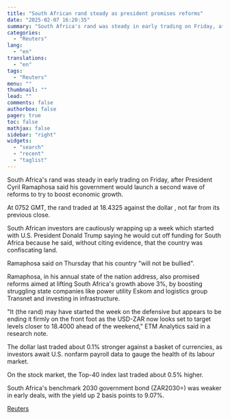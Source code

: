 ```yaml
---
title: "South African rand steady as president promises reforms"
date: "2025-02-07 16:20:35"
summary: "South Africa's rand was steady in early trading on Friday, after President Cyril Ramaphosa said his government would launch a second wave of reforms to try to boost economic growth. At 0752 GMT, the rand traded at 18.4325 against the dollar , not far from its previous close.South African investors..."
categories:
  - "Reuters"
lang:
  - "en"
translations:
  - "en"
tags:
  - "Reuters"
menu: ""
thumbnail: ""
lead: ""
comments: false
authorbox: false
pager: true
toc: false
mathjax: false
sidebar: "right"
widgets:
  - "search"
  - "recent"
  - "taglist"
---
```


South Africa's rand was steady in early trading on Friday, after President Cyril Ramaphosa said his government would launch a second wave of reforms to try to boost economic growth.

At 0752 GMT, the rand traded at 18.4325 against the dollar , not far from its previous close.

South African investors are cautiously wrapping up a week which started with U.S. President Donald Trump saying he would cut off funding for South Africa because he said, without citing evidence, that the country was confiscating land.

Ramaphosa said on Thursday that his country "will not be bullied".

Ramaphosa, in his annual state of the nation address, also promised reforms aimed at lifting South Africa's growth above 3%, by boosting struggling state companies like power utility Eskom and logistics group Transnet and investing in infrastructure.

"It (the rand) may have started the week on the defensive but appears to be ending it firmly on the front foot as the USD-ZAR now looks set to target levels closer to 18.4000 ahead of the weekend," ETM Analytics said in a research note.

The dollar last traded about 0.1% stronger against a basket of currencies, as investors await U.S. nonfarm payroll data to gauge the health of its labour market.

On the stock market, the Top-40 index last traded about 0.5% higher.

South Africa's benchmark 2030 government bond (ZAR2030=) was weaker in early deals, with the yield up 2 basis points to 9.07%.

[Reuters](https://www.tradingview.com/news/reuters.com,2025:newsml_L8N3OY0CA:0-south-african-rand-steady-as-president-promises-reforms/)
